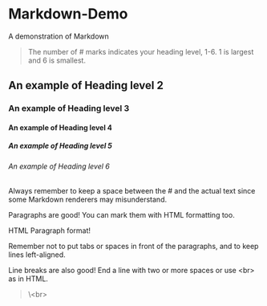 # Markdown-Demo
A demonstration of Markdown
> The number of # marks indicates your heading level, 1-6.  1 is largest and 6 is smallest.

## An example of Heading level 2

### An example of Heading level 3

#### An example of Heading level 4

##### An example of Heading level 5

###### An example of Heading level 6

Always remember to keep a space between the # and the actual text since some Markdown renderers may misunderstand.


Paragraphs are good!  You can mark them with HTML formatting too.  <p>HTML Paragraph format!</p>  Remember not to put tabs or spaces in front of the paragraphs, and to keep lines left-aligned.

Line breaks are also good!  End a line with two or more spaces or use \<br> as in HTML.
> \\\<br>
